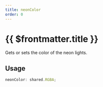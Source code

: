```yaml
---
title: neonColor
order: 0
---
```


# {{ $frontmatter.title }}

Gets or sets the color of the neon lights.

## Usage

```ts
neonColor: shared.RGBA;
```
